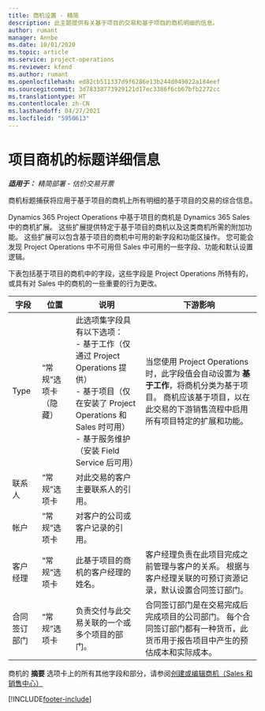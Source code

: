 ```yaml
---
title: 商机设置 - 精简
description: 此主题提供有关基于项目的交易和基于项目的商机明细的信息。
author: rumant
manager: Annbe
ms.date: 10/01/2020
ms.topic: article
ms.service: project-operations
ms.reviewer: kfend
ms.author: rumant
ms.openlocfilehash: ed82cb511337d9f6286e13b244d049022a184eef
ms.sourcegitcommit: 3d78338773929121d17ec3386f6cb67bfb2272cc
ms.translationtype: HT
ms.contentlocale: zh-CN
ms.lasthandoff: 04/27/2021
ms.locfileid: "5950613"
---
```

# <a name="header-details-for-project-opportunities"></a>项目商机的标题详细信息

_**适用于：** 精简部署 - 估价交易开票_

商机标题捕获将应用于基于项目的商机上所有明细的基于项目的交易的综合信息。

Dynamics 365 Project Operations 中基于项目的商机是 Dynamics 365 Sales 中的商机扩展。 这些扩展提供特定于基于项目的商机以及这类商机所需的附加功能。 这些扩展可以包含基于项目的商机中可用的新字段和功能区操作。 您可能会发现 Project Operations 中不可用但 Sales 中可用的一些字段、功能和默认设置逻辑。

下表包括基于项目的商机中的字段，这些字段是 Project Operations 所特有的，或具有对 Sales 中的商机的一些重要的行为更改。

| **字段** | **位置** | **说明** | **下游影响** |
| --- | --- | --- | --- |
| Type | “常规”选项卡（隐藏） | 此选项集字段具有以下选项：</br>- 基于工作（仅通过 Project Operations 提供）</br>- 基于项目（仅在安装了 Project Operations 和 Sales 时可用）</br>- 基于服务维护（安装 Field Service 后可用） | 当您使用 Project Operations 时，此字段值会自动设置为 **基于工作**，将商机分类为基于项目。 商机应该基于项目，以在此交易的下游销售流程中启用所有项目特定的扩展和功能。 |
| 联系人​​ | “常规”选项卡 | 对此交易的客户主要联系人的引用。 | |
| 帐户​​ | “常规”选项卡 | 对客户的公司或客户记录的引用。 | |
| 客户经理 | “常规”选项卡 | 此基于项目的商机的客户经理的姓名。 | 客户经理负责在此项目完成之前管理与客户的关系。 根据与客户经理关联的可预订资源记录，默认设置合同签订部门。 |
| 合同签订部门 | “常规”选项卡 | 负责交付与此交易关联的一个或多个项目的部门。 | 合同签订部门是在交易完成后完成项目的公司部门。 每个合同签订部门都有一种货币，此货币用于报告项目中产生的预估成本和实际成本。 |

商机的 **摘要** 选项卡上的所有其他字段和部分，请参阅[创建或编辑商机（Sales 和销售中心）](/dynamics365/sales-enterprise/create-edit-opportunity-sales)


[!INCLUDE[footer-include](../../includes/footer-banner.md)]
